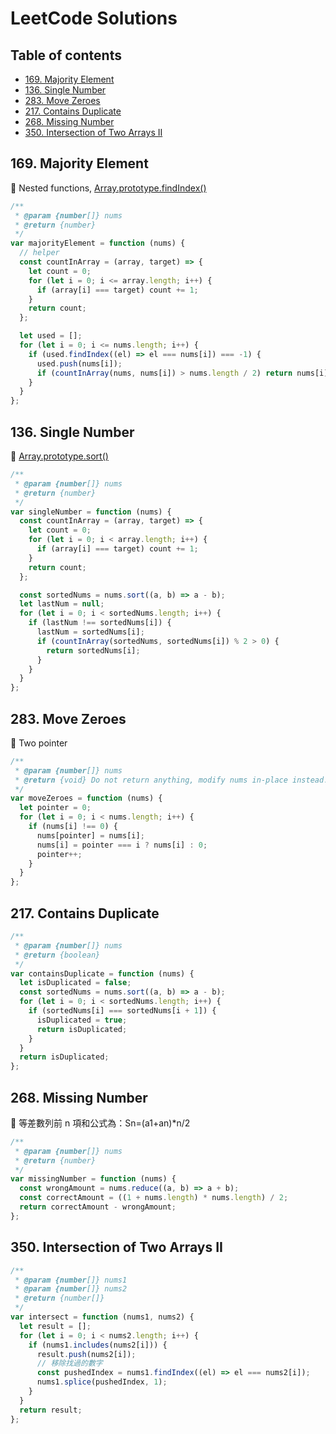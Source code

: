 # LeetCode Solutions

## Table of contents

* [169. Majority Element](#169-majority-element)
* [136. Single Number](#136-single-number)
* [283. Move Zeroes](#283-move-zeroes)
* [217. Contains Duplicate](#217-contains-duplicate)
* [268. Missing Number](#268-missing-number)
* [350. Intersection of Two Arrays II](#350-intersection-of-two-arrays-ii)

## 169. Majority Element

:memo: Nested functions, [Array.prototype.findIndex()](https://developer.mozilla.org/zh-TW/docs/Web/JavaScript/Reference/Global_Objects/Array/findIndex)

```javascript
/**
 * @param {number[]} nums
 * @return {number}
 */
var majorityElement = function (nums) {
  // helper
  const countInArray = (array, target) => {
    let count = 0;
    for (let i = 0; i <= array.length; i++) {
      if (array[i] === target) count += 1;
    }
    return count;
  };

  let used = [];
  for (let i = 0; i <= nums.length; i++) {
    if (used.findIndex((el) => el === nums[i]) === -1) {
      used.push(nums[i]);
      if (countInArray(nums, nums[i]) > nums.length / 2) return nums[i];
    }
  }
};
```

## 136. Single Number

:memo: [Array.prototype.sort()](https://developer.mozilla.org/zh-TW/docs/Web/JavaScript/Reference/Global_Objects/Array/sort)

```javascript
/**
 * @param {number[]} nums
 * @return {number}
 */
var singleNumber = function (nums) {
  const countInArray = (array, target) => {
    let count = 0;
    for (let i = 0; i < array.length; i++) {
      if (array[i] === target) count += 1;
    }
    return count;
  };

  const sortedNums = nums.sort((a, b) => a - b);
  let lastNum = null;
  for (let i = 0; i < sortedNums.length; i++) {
    if (lastNum !== sortedNums[i]) {
      lastNum = sortedNums[i];
      if (countInArray(sortedNums, sortedNums[i]) % 2 > 0) {
        return sortedNums[i];
      }
    }
  }
};
```

## 283. Move Zeroes

:memo: Two pointer

```javascript
/**
 * @param {number[]} nums
 * @return {void} Do not return anything, modify nums in-place instead.
 */
var moveZeroes = function (nums) {
  let pointer = 0;
  for (let i = 0; i < nums.length; i++) {
    if (nums[i] !== 0) {
      nums[pointer] = nums[i];
      nums[i] = pointer === i ? nums[i] : 0;
      pointer++;
    }
  }
};
```

## 217. Contains Duplicate

```javascript
/**
 * @param {number[]} nums
 * @return {boolean}
 */
var containsDuplicate = function (nums) {
  let isDuplicated = false;
  const sortedNums = nums.sort((a, b) => a - b);
  for (let i = 0; i < sortedNums.length; i++) {
    if (sortedNums[i] === sortedNums[i + 1]) {
      isDuplicated = true;
      return isDuplicated;
    }
  }
  return isDuplicated;
};
```

## 268. Missing Number

:memo: 等差數列前 n 項和公式為：Sn=(a1+an)*n/2

```javascript
/**
 * @param {number[]} nums
 * @return {number}
 */
var missingNumber = function (nums) {
  const wrongAmount = nums.reduce((a, b) => a + b);
  const correctAmount = ((1 + nums.length) * nums.length) / 2;
  return correctAmount - wrongAmount;
};
```

## 350. Intersection of Two Arrays II

```javascript
/**
 * @param {number[]} nums1
 * @param {number[]} nums2
 * @return {number[]}
 */
var intersect = function (nums1, nums2) {
  let result = [];
  for (let i = 0; i < nums2.length; i++) {
    if (nums1.includes(nums2[i])) {
      result.push(nums2[i]);
      // 移除找過的數字
      const pushedIndex = nums1.findIndex((el) => el === nums2[i]);
      nums1.splice(pushedIndex, 1);
    }
  }
  return result;
};
```
